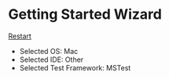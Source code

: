 # Getting Started Wizard

[Restart](/docs/wiz/readme.md)

* Selected OS: Mac
* Selected IDE: Other
* Selected Test Framework: MSTest

